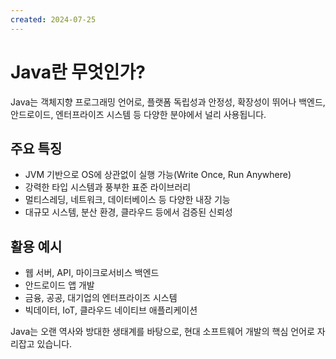 ```yaml
---
created: 2024-07-25
---
```


# Java란 무엇인가?

Java는 객체지향 프로그래밍 언어로, 플랫폼 독립성과 안정성, 확장성이 뛰어나 백엔드, 안드로이드, 엔터프라이즈 시스템 등 다양한 분야에서 널리 사용됩니다.

## 주요 특징
- JVM 기반으로 OS에 상관없이 실행 가능(Write Once, Run Anywhere)
- 강력한 타입 시스템과 풍부한 표준 라이브러리
- 멀티스레딩, 네트워크, 데이터베이스 등 다양한 내장 기능
- 대규모 시스템, 분산 환경, 클라우드 등에서 검증된 신뢰성

## 활용 예시
- 웹 서버, API, 마이크로서비스 백엔드
- 안드로이드 앱 개발
- 금융, 공공, 대기업의 엔터프라이즈 시스템
- 빅데이터, IoT, 클라우드 네이티브 애플리케이션

Java는 오랜 역사와 방대한 생태계를 바탕으로, 현대 소프트웨어 개발의 핵심 언어로 자리잡고 있습니다. 